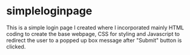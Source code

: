# simpleloginpage
This is a simple login page I created where I incorporated mainly HTML coding to create the base webpage, CSS for styling and Javascript to redirect the user to a popped up box message after "Submit" button is clicked. 
